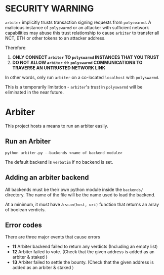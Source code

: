# SECURITY WARNING

`arbiter` implicitly trusts transaction signing requests from `polyswarmd`.
A malicious instance of `polyswarmd` or an attacker with sufficient network capabilities may abuse this trust relationship to cause `arbiter` to transfer all NCT, ETH or other tokens to an attacker address.

Therefore: 
1. **ONLY CONNECT `arbiter` TO `polyswarmd` INSTANCES THAT YOU TRUST**
2. **DO NOT ALLOW `arbiter` <-> `polyswarmd` COMMUNICATIONS TO TRAVERSE AN UNTRUSTED NETWORK LINK**

In other words, only run `arbiter` on a co-located `localhost` with `polyswarmd`.

This is a temporarily limitation - `arbiter`'s trust in `polyswarmd` will be eliminated in the near future.

# Arbiter

This project hosts a means to run an arbiter easily.

## Run an Arbiter

`python arbiter.py --backends <name of backend module>`

The default backend is `verbatim` if no backend is set.

## Adding an arbiter backend

All backends must be their own python module inside the `backends/` directory. The name of the file will be the name used to load the backend.

At a minimum, it must have a `scan(host, uri)` function that returns an array of boolean verdicts.

## Error codes

There are three major events that cause errors

* **11** Arbiter backend failed to return any verdicts (Including an empty list)
* **12** Arbiter failed to vote. (Check that the given address is added as an arbiter & staked )
* **13** Arbiter failed to settle the bounty. (Check that the given address is added as an arbiter & staked )